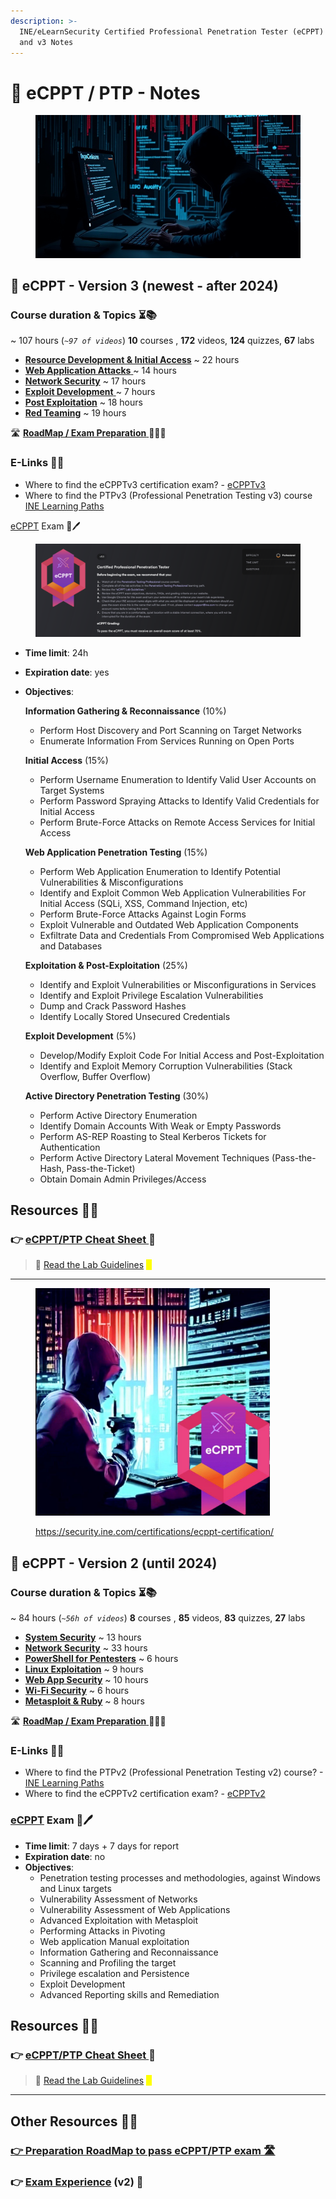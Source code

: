 ```yaml
---
description: >-
  INE/eLearnSecurity Certified Professional Penetration Tester (eCPPT) / PTP v2
  and v3 Notes
---
```


# 📝 eCPPT / PTP - Notes

<figure><img src=".gitbook/assets/image (80).png" alt=""><figcaption></figcaption></figure>

## 📕 eCPPT - Version 3 (newest - after 2024) <a href="#course-duration-and-topics" id="course-duration-and-topics"></a>

### Course duration & Topics ⏳📚 <a href="#course-duration-and-topics" id="course-duration-and-topics"></a>

\~ 107 hours (_`~97 of videos`_) **10** courses , **172** videos, **124** quizzes, **67** labs

* [**Resource Development & Initial Access**](readme/ecpptv3/powershell-for-pt/) \~ 22 hours
* [**Web Application Attacks** ](readme/ecpptv3/web-app-security/)\~ 14 hours
* [**Network Security**](readme/ecpptv3/network-security/) \~ 17 hours
* [**Exploit Development** ](readme/ecpptv3/system-security/)\~ 7 hours
* [**Post Exploitation**](readme/ecpptv3/linux-exploitation/) \~ 18 hours
* [**Red Teaming**](readme/ecpptv3/wi-fi-security/) \~ 19 hours

🛣️ [**RoadMap / Exam Preparation** ](roadmap-and-my-experience.md)🧑🏻‍🏫

### E-Links 🔗📔 <a href="#useful-links" id="useful-links"></a>

* Where to find the eCPPTv3 certification exam? - [eCPPTv3](https://security.ine.com/certifications/ecppt-certification/)
* Where to find the PTPv3 (Professional Penetration Testing v3) course [INE Learning Paths​](https://my.ine.com/CyberSecurity/learning-paths/5e26d0ba-d258-49e0-a421-56cc06626f46/penetration-testing-professional-new-2024)

​​[eCPPT](https://security.ine.com/certifications/ecppt-certification/) Exam 📄🖊️

<figure><img src=".gitbook/assets/image (2).png" alt=""><figcaption></figcaption></figure>

* **Time limit**: 24h
* **Expiration date**: yes
*   **Objectives**:

    **Information Gathering & Reconnaissance** (10%)

    * Perform Host Discovery and Port Scanning on Target Networks
    * Enumerate Information From Services Running on Open Ports

    **Initial Access** (15%)

    * Perform Username Enumeration to Identify Valid User Accounts on Target Systems
    * Perform Password Spraying Attacks to Identify Valid Credentials for Initial Access
    * Perform Brute-Force Attacks on Remote Access Services for Initial Access

    **Web Application Penetration Testing** (15%)

    * Perform Web Application Enumeration to Identify Potential Vulnerabilities & Misconfigurations
    * Identify and Exploit Common Web Application Vulnerabilities For Initial Access (SQLi, XSS, Command Injection, etc)
    * Perform Brute-Force Attacks Against Login Forms
    * Exploit Vulnerable and Outdated Web Application Components
    * Exfiltrate Data and Credentials From Compromised Web Applications and Databases

    **Exploitation & Post-Exploitation** (25%)

    * Identify and Exploit Vulnerabilities or Misconfigurations in Services
    * Identify and Exploit Privilege Escalation Vulnerabilities
    * Dump and Crack Password Hashes
    * Identify Locally Stored Unsecured Credentials

    **Exploit Development** (5%)

    * Develop/Modify Exploit Code For Initial Access and Post-Exploitation
    * Identify and Exploit Memory Corruption Vulnerabilities (Stack Overflow, Buffer Overflow)

    **Active Directory Penetration Testing** (30%)

    * Perform Active Directory Enumeration
    * Identify Domain Accounts With Weak or Empty Passwords
    * Perform AS-REP Roasting to Steal Kerberos Tickets for Authentication
    * Perform Active Directory Lateral Movement Techniques (Pass-the-Hash, Pass-the-Ticket)
    * Obtain Domain Admin Privileges/Access

## Resources 📑📘

### 👉 [eCPPT/PTP Cheat Sheet ](ecppt-cheat-sheet.md)📔

> 📖 [Read the Lab Guidelines](https://drive.google.com/file/d/1kgS7gerK5V5yJxOutb12IPMO1-FLf3Yw/view?usp=drive_link) <mark style="color:yellow;">📖</mark>

***

<div align="left"><figure><img src=".gitbook/assets/image (36).png" alt="" width="375"><figcaption><p><a href="https://security.ine.com/certifications/ecppt-certification/">https://security.ine.com/certifications/ecppt-certification/</a></p></figcaption></figure></div>

## 📙 eCPPT - Version 2 (until 2024) <a href="#course-duration-and-topics" id="course-duration-and-topics"></a>

### Course duration & Topics ⏳📚 <a href="#course-duration-and-topics" id="course-duration-and-topics"></a>

\~ 84 hours (_`~56h of videos`_) **8** courses , **85** videos, **83** quizzes, **27** labs

* **​**[**System Security**](readme/readme/system-security/) \~ 13 hours
* [**Network Security**](readme/readme/network-security/) \~ 33 hours
* [**PowerShell for Pentesters**](readme/readme/powershell-for-pt/) \~ 6 hours
* **​**[**Linux Exploitation**](readme/readme/linux-exploitation/) \~ 9 hours
* [**​Web App Security**](readme/readme/web-app-security/) \~ 10 hours
* **​**[**Wi-Fi Security**](readme/readme/wi-fi-security/) \~ 6 hours
* **​**[**Metasploit & Ruby**](readme/readme/metasploit-and-ruby/) \~ 8 hours

🛣️ [**RoadMap / Exam Preparation** ](roadmap-and-my-experience.md)🧑🏻‍🏫

### E-Links 🔗📔 <a href="#useful-links" id="useful-links"></a>

* Where to find the PTPv2 (Professional Penetration Testing v2) course? - [INE Learning Paths](https://security.ine.com/certifications/ecppt-certification/)​
* Where to find the eCPPTv2 certification exam? - [eCPPTv2](https://security.ine.com/certifications/ecppt-certification/)​

### ​[eCPPT](https://security.ine.com/certifications/ecppt-certification/) Exam 📄🖊️ <a href="#ejpt-exam" id="ejpt-exam"></a>

* **Time limit**: 7 days + 7 days for report
* **Expiration date**: no
* **Objectives**:
  * Penetration testing processes and methodologies, against Windows and Linux targets
  * Vulnerability Assessment of Networks
  * Vulnerability Assessment of Web Applications
  * Advanced Exploitation with Metasploit
  * Performing Attacks in Pivoting
  * Web application Manual exploitation
  * Information Gathering and Reconnaissance
  * Scanning and Profiling the target
  * Privilege escalation and Persistence
  * Exploit Development
  * Advanced Reporting skills and Remediation

## Resources 📑📘

### 👉 [eCPPT/PTP Cheat Sheet ](ecppt-cheat-sheet.md)📔

> 📖 [Read the Lab Guidelines](https://assets.ine.com/certifications/exam-guides/eCPPTv2_PRE_EXAM.pdf) <mark style="color:yellow;">📖</mark>

***

## Other Resources 📑📘

### [👉 Preparation RoadMap to pass eCPPT/PTP exam 🛣️](roadmap-and-my-experience.md)

### 👉 [Exam Experience](https://medium.com/@dev-angelist/learning-path-my-experience-for-the-eccptv2-ptp-certification-april-2024-15ddf6b29a8f) (v2) 💯&#x20;

